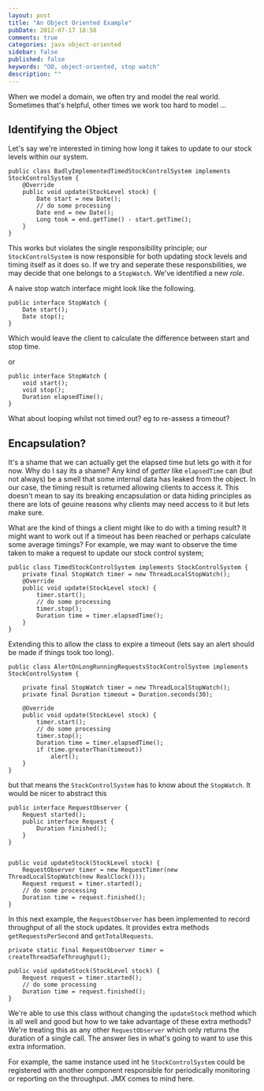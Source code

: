 ```yaml
---
layout: post
title: "An Object Oriented Example"
pubDate: 2012-07-17 18:58
comments: true
categories: java object-oriented
sidebar: false
published: false
keywords: "OO, object-oriented, stop watch"
description: ""
---
```


When we model a domain, we often try and model the real world. Sometimes that's helpful, other times we work too hard to model ...


<!-- more -->

## Identifying the Object

Let's say we're interested in timing how long it takes to update to our stock levels within our system.

    public class BadlyImplementedTimedStockControlSystem implements StockControlSystem {   
        @Override
        public void update(StockLevel stock) {
            Date start = new Date();
            // do some processing
            Date end = new Date();
            Long took = end.getTime() - start.getTime();
        }
    }    

This works but violates the single responsibility principle; our `StockControlSystem` is now responsible for both updating stock levels and timing itself as it does so. If we try and seperate these responsbilities, we may decide that one belongs to a `StopWatch`. We've identified a new _role_.

A naive stop watch interface might look like the following.

	public interface StopWatch {
	    Date start();
	    Date stop();
	}

Which would leave the client to calculate the difference between start and stop time.	
	
or

	public interface StopWatch {
	    void start();
	    void stop();
	    Duration elapsedTime();
	}
	
	
What about looping whilst not timed out? eg to re-assess a timeout?

## Encapsulation?
	
It's a shame that we can actually get the elapsed time but lets go with it for now. Why do I say its a shame? Any kind of _getter_ like `elapsedTime` can (but not always) be a smell that some internal data has leaked from the object. In our case, the timing result is returned allowing clients to access it. This doesn't mean to say its breaking encapsulation or data hiding principles as there are lots of geuine reasons why clients may need access to it but lets make sure.

What are the kind of things a client might like to do with a timing result? It might want to work out if a timeout has been reached or perhaps calculate some average timings? For example, we may want to observe the time taken to make a request to update our stock control system;

    public class TimedStockControlSystem implements StockControlSystem {
        private final StopWatch timer = new ThreadLocalStopWatch();
        @Override
        public void update(StockLevel stock) {
            timer.start();
            // do some processing
            timer.stop();
            Duration time = timer.elapsedTime();
        }
    }
    
Extending this to allow the class to expire a timeout (lets say an alert should be made if things took too long).

    public class AlertOnLongRunningRequestsStockControlSystem implements StockControlSystem {
    
        private final StopWatch timer = new ThreadLocalStopWatch();
        private final Duration timeout = Duration.seconds(30);
    
        @Override
        public void update(StockLevel stock) {
            timer.start();
            // do some processing
            timer.stop();
            Duration time = timer.elapsedTime();
            if (time.greaterThan(timeout))
                alert();
        }
    }
    
but that means the `StockControlSystem` has to know about the `StopWatch`. It would be nicer to abstract this  
    
    public interface RequestObserver {
        Request started();
        public interface Request {
            Duration finished();
        }
    }

    
    public void updateStock(StockLevel stock) {
        RequestObserver timer = new RequestTimer(new ThreadLocalStopWatch(new RealClock()));
        Request request = timer.started();
        // do some processing
        Duration time = request.finished();
    }
    
    
In this next example, the `RequestObserver` has been implemented to record throughput of all the stock updates. It provides extra methods `getRequestsPerSecond` and `getTotalRequests`. 
    
    private static final RequestObserver timer = createThreadSafeThroughput();
    
    public void updateStock(StockLevel stock) {
        Request request = timer.started();
        // do some processing
        Duration time = request.finished();
    }

We're able to use this class without changing the `updateStock` method which is all well and good but how to we take advantage of these extra methods? We're treating this as any other `RequestObserver` which only returns the duration of a single call. The answer lies in what's going to want to use this extra information.

For example, the same instance used int he `StockControlSystem` could be registered with another component responsible for periodically monitoring or reporting on the throughput. JMX comes to mind here. 



   